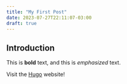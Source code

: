 ```yaml
---
title: "My First Post"
date: 2023-07-27T22:11:07-03:00
draft: true
---
```


## Introduction

This is **bold** text, and this is *emphasized* text.

Visit the [Hugo](https://gohugo.io) website!
